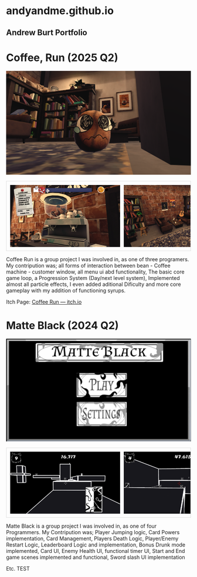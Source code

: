  # andyandme.github.io
## Andrew Burt Portfolio

# Coffee, Run (2025 Q2)

![coffee-run-screenshot-bean](Images/Coffee-Run/coffee-run-screenshot-bean.png)

<div style="display: flex; overflow-x: auto; gap: 10px; padding: 10px; border: 1px solid #ddd;">
  <img src="Images/Coffee-Run/coffee-run-screenshot-4.png" alt="Coffee-Run-Screenshot" style="width: 300px; height: auto;">
  <img src="Images/Coffee-Run/coffee-run-screenshot-2.png" alt="Coffee-Run-Screenshot2" style="width: 300px; height: auto;">
  <img src="Images/Coffee-Run/coffee-run-screenshot-3.png" alt="Coffee-Run-Screenshot3" style="width: 300px; height: auto;">
  <img src="Images/Coffee-Run/coffee-run-screenshot-pause.png" alt="Coffee-Run-Screenshot4" style="width: 300px; height: auto;">
  <img src="Images/Coffee-Run/coffee-run-screenshot-start.png" alt="Coffee-Run-Screenshot5" style="width: 300px; height: auto;">
  <img src="Images/Coffee-Run/coffee-run-screenshot-upgrades.png" alt="Coffee-Run-Screenshot6" style="width: 300px; height: auto;">
  <img src="Images/Coffee-Run/coffee-run-screenshot-window.png" alt="Coffee-Run-Screenshot6" style="width: 300px; height: auto;">

</div>


Coffee Run is a group project I was involved in, as one of three programers.
My contripution was; all forms of interaction between bean - Coffee machine - customer window, all menu ui abd functionality, The basic core game loop, a Progression System (Day/next level system), Implemented almost all particle effects, I even added aditional Dificulty and more core gameplay with my addition of functioning syrups.

Itch Page: <a href="https://spectral-cat-dundee.itch.io/coffee-run" target="_blank" rel="noopener">Coffee Run — itch.io</a>


# Matte Black (2024 Q2)

![Matte-Black-Screenshot-Main-Menu](Images/MatteBlack/Matte-Black-Screenshot-Main-Menu.png)

<div style="display: flex; overflow-x: auto; gap: 10px; padding: 10px; border: 1px solid #ddd;">
  <img src="Images/MatteBlack/Matte-Black-Screenshot.png" alt="Matte-Black-Screenshot" style="width: 300px; height: auto;">
  <img src="Images/MatteBlack/Matte-Black-Screenshot2.png" alt="Matte-Black-Screenshot-2" style="width: 300px; height: auto;">
  <img src="Images/MatteBlack/Matte-Black-Screenshot3.png" alt="Matte-Black-Screenshot-3" style="width: 300px; height: auto;">
  <img src="Images/MatteBlack/Matte-Black-Screenshot-Start.png" alt="Matte-Black-Screenshot-Start" style="width: 300px; height: auto;">
  <img src="Images/MatteBlack/Matte-Black-Screenshot-End.png" alt="Matte-Black-Screenshot-End" style="width: 300px; height: auto;">
  <img src="Images/MatteBlack/Matte-Black-Screenshot-Drunkmode.png" alt="Matte-Black-Screenshot-Drunkmode" style="width: 300px; height: auto;">
</div>


Matte Black is a group project I was involved in, as one of four Programmers.
My Contripution was; Player Jumping logic, Card Powers implementation, Card Management, Players Death Logic, Player/Enemy Restart Logic, Leaderboard Logic and implementation, Bonus Drunk mode implemented, Card UI, Enemy Health UI, functional timer UI, Start and End game scenes implemented and functional, Sword slash UI implementation  


Etc.
TEST
